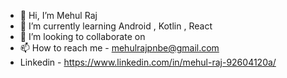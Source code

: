 - 👋 Hi, I’m Mehul Raj
- 🌱 I’m currently learning Android , Kotlin , React
- 💞️ I’m looking to collaborate on 
- 📫 How to reach me - mehulrajpnbe@gmail.com
- Linkedin   -  https://www.linkedin.com/in/mehul-raj-92604120a/


<!---
mehulrajdev/mehulrajdev is a ✨ special ✨ repository because its `README.md` (this file) appears on your GitHub profile.
You can click the Preview link to take a look at your changes.
--->
